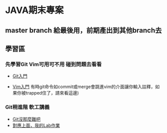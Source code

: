 # JAVA期末專案

## master branch 給最後用，前期產出到其他branch去

## 學習區
### 先學習Git Vim可用可不用 碰到問題去看看
* [Git入門](https://backlog.com/git-tutorial/tw/)

* [Vim入門](https://gitbook.tw/chapters/command-line/vim-introduction.html) 有時git命令如commit或merge會跳進vim的介面讓你輸入註釋，如果你被trapped住了，請來看這邊)

### Git稍進階 軟工講義
* [Git沒那麼難吧](https://slides.com/jimting/git/#/)
* [對應上面，我的Lab作業](https://github.com/zxcj04/gitTest)
